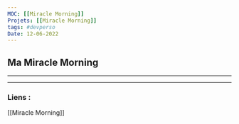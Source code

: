 ```yaml
---
MOC: [[Miracle Morning]]
Projets: [[Miracle Morning]]
tags: #devperso
Date: 12-06-2022
---
```


## Ma Miracle Morning

---




---
### Liens :

[[Miracle Morning]]